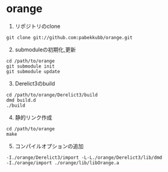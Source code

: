 orange
======

1. リポジトリのclone  
```
git clone git://github.com:pabekkubb/orange.git
```

2. submoduleの初期化,更新   
```
cd /path/to/orange  
git submodule init  
git submodule update  
```

3. Derelict3のbuild  
```
cd /path/to/orange/Derelict3/build
dmd build.d
./build
```

4. 静的リンク作成  
```
cd /path/to/orange
make
```

5. コンパイルオプションの追加   
```
-I./orange/Derelict3/import -L-L./orange/Derelict3/lib/dmd 
-I./orange/import ./orange/lib/libOrange.a
```

